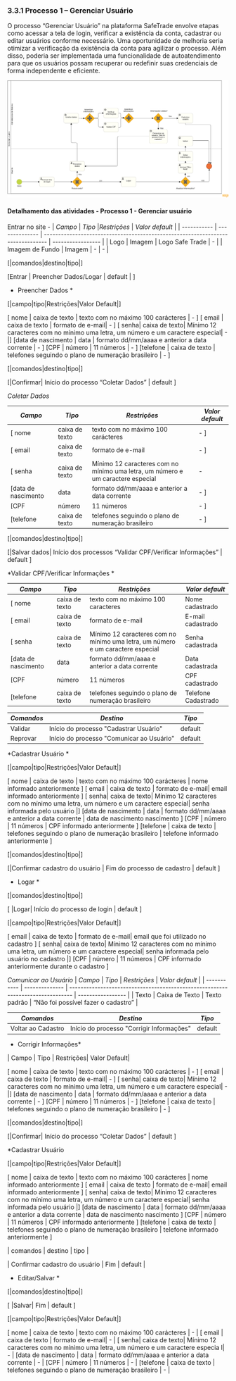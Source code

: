 ### 3.3.1 Processo 1 – Gerenciar Usuário 

O processo “Gerenciar Usuário” na plataforma SafeTrade envolve etapas como acessar a tela de login, verificar a existência da conta, cadastrar ou editar usuários conforme necessário. Uma oportunidade de melhoria seria otimizar a verificação da existência da conta para agilizar o processo. Além disso, poderia ser implementada uma funcionalidade de autoatendimento para que os usuários possam recuperar ou redefinir suas credenciais de forma independente e eficiente.

![Processo 1 - Gerenciar Usuario](<images/Gerenciar Login Diagrama.png>)


#### Detalhamento das atividades - Processo 1 - Gerenciar usuário


Entrar no site -
| *Campo*   | *Tipo* |*Restrições*                                                                  | *Valor default* |
| ----------- | -------------- | ------------------------------------------------------------------------------- | ----------------- |
| Logo      | Imagem  | Logo Safe Trade                                                               | -                 |
| Imagem de Fundo   | Imagem | -                                                                     | -                 |


[|comandos|destino|tipo|]

[Entrar | Preencher Dados/Logar | default | ]

* Preencher Dados *

[|campo|tipo|Restrições|Valor Default|]

[ nome | caixa de texto | texto com no máximo 100 carácteres | - ]
[ email | caixa de texto | formato de e-mail| -  ]
[ senha| caixa de texto| Mínimo 12 caracteres com no mínimo uma letra, um número e um caractere especial| - |]
[data de nascimento | data | formato dd/mm/aaaa e anterior a data corrente | - ]
[CPF | número | 11 números | - ]
[telefone | caixa de texto | telefones seguindo o plano de numeração brasileiro | - ]

[|comandos|destino|tipo|]

[|Confirmar| Início do processo “Coletar Dados” | default ]

*Coletar Dados*

| *Campo*   | *Tipo*       | *Restrições*                                                                  | *Valor default* |
| ----------- | -------------- | ------------------------------------------------------------------------------- | ----------------- |
[ nome | caixa de texto | texto com no máximo 100 carácteres | - ]
[ email | caixa de texto | formato de e-mail| -  ]
[ senha| caixa de texto| Mínimo 12 caracteres com no mínimo uma letra, um número e um caractere especial| - |]
[data de nascimento | data | formato dd/mm/aaaa e anterior a data corrente | - ]
[CPF | número | 11 números | - ]
[telefone | caixa de texto | telefones seguindo o plano de numeração brasileiro | - ]

[|comandos|destino|tipo|]

[|Salvar dados| Início dos processos “Validar CPF/Verificar Informações” | default ]


*Validar CPF/Verificar Informações * 

| *Campo*   | *Tipo*       | *Restrições*                                                                  | *Valor default* |
| ----------- | -------------- | ------------------------------------------------------------------------------- | ----------------- |
[ nome | caixa de texto | texto com no máximo 100 caracteres | Nome cadastrado | ]
[ email | caixa de texto | formato de e-mail | E-mail cadastrado | ]
[ senha| caixa de texto| Mínimo 12 caracteres com no mínimo uma letra, um número e um caractere especial| Senha cadastrada |]
[data de nascimento | data | formato dd/mm/aaaa e anterior a data corrente | Data cadastrada | ]
[CPF | número | 11 números | CPF cadastrado | ]
[telefone | caixa de texto | telefones seguindo o plano de numeração brasileiro | Telefone Cadastrado | ]

| *Comandos*         |  *Destino*                                        | *Tipo*           |
| -------------------- | --------------------------------------------------- | ----------         |
| Validar              | Início do processo "Cadastrar Usuário"  | default            |
| Reprovar             | Início do processo "Comunicar ao Usuário"  | default            |


*Cadastrar Usuário *

[|campo|tipo|Restrições|Valor Default|]

[ nome | caixa de texto | texto com no máximo 100 carácteres | nome informado anteriormente ]
[ email | caixa de texto | formato de e-mail| email informado anteriormente  ]
[ senha| caixa de texto| Mínimo 12 caracteres com no mínimo uma letra, um número e um caractere especial| senha informada pelo usuário |]
[data de nascimento | data | formato dd/mm/aaaa e anterior a data corrente | data de nascimento nascimento ]
[CPF | número | 11 números | CPF informado anteriormente ]
[telefone | caixa de texto | telefones seguindo o plano de numeração brasileiro | telefone informado anteriormente ]

[|comandos|destino|tipo|]

[|Confirmar cadastro do usuário | Fim do processo de cadastro | default ]

* Logar * 

[|comandos|destino|tipo|]

[ |Logar| Início do processo de login | default ]

[|campo|tipo|Restrições|Valor Default|]

[ email | caixa de texto | formato de e-mail| email que foi utilizado no cadastro ]
[ senha| caixa de texto| Mínimo 12 caracteres com no mínimo uma letra, um número e um caractere especial| senha informada pelo usuário no cadastro |]
[CPF | número | 11 números | CPF informado anteriormente durante o cadastro ]

*Comunicar ao Usuário*
| *Campo*   | *Tipo*       | *Restrições*                                                                  | *Valor default* |
| ----------- | -------------- | ------------------------------------------------------------------------------- | ----------------- |
| Texto     | Caixa de Texto | Texto padrão                                                             | “Não foi possível fazer o cadastro”                 |

| *Comandos*         |  *Destino*                                        | *Tipo*           |
| -------------------- | --------------------------------------------------- | ----------         |
| Voltar ao Cadastro   | Início do processo "Corrigir Informações"  | default            |


* Corrigir Informações*

| Campo | Tipo | Restrições| Valor Default|

[ nome | caixa de texto | texto com no máximo 100 carácteres | - ]
[ email | caixa de texto | formato de e-mail| -  ]
[ senha| caixa de texto| Mínimo 12 caracteres com no mínimo uma letra, um número e um caractere especial| - |]
[data de nascimento | data | formato dd/mm/aaaa e anterior a data corrente | - ]
[CPF | número | 11 números | - ]
[telefone | caixa de texto | telefones seguindo o plano de numeração brasileiro | - ]

[|comandos|destino|tipo|]

[|Confirmar| Início do processo “Coletar Dados” | default ]

*Cadastrar Usuário 

[|campo|tipo|Restrições|Valor Default|]

[ nome | caixa de texto | texto com no máximo 100 carácteres | nome informado anteriormente ]
[ email | caixa de texto | formato de e-mail| email informado anteriormente  ]
[ senha| caixa de texto| Mínimo 12 caracteres com no mínimo uma letra, um número e um caractere especial| senha informada pelo usuário |]
[data de nascimento | data | formato dd/mm/aaaa e anterior a data corrente | data de nascimento nascimento ]
[CPF | número | 11 números | CPF informado anteriormente ]
[telefone | caixa de texto | telefones seguindo o plano de numeração brasileiro | telefone informado anteriormente ]


| comandos | destino | tipo |

| Confirmar cadastro do usuário | Fim | default |



* Editar/Salvar *

[|comandos|destino|tipo|]

[ |Salvar| Fim | default ]

[|campo|tipo|Restrições|Valor Default|]

[ nome | caixa de texto | texto com no máximo 100 carácteres | - |
[ email | caixa de texto | formato de e-mail| - |
[ senha| caixa de texto| Mínimo 12 caracteres com no mínimo uma letra, um número e um caractere especia l| - |
[data de nascimento | data | formato dd/mm/aaaa e anterior a data corrente | - |
[CPF | número | 11 números | - |
[telefone | caixa de texto | telefones seguindo o plano de numeração brasileiro | - |
